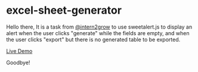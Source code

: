 # excel-sheet-generator

Hello there, It is a task from <a href="https://github.com/intern2grow">@intern2grow</a> to use sweetalert.js to display an alert when the user clicks "generate" while the fields are empty, and when the user clicks "export" but there is no generated table to be exported.

<a href="https://omarsha6an.github.io/excel-sheet-generator/">Live Demo</a>

Goodbye!
